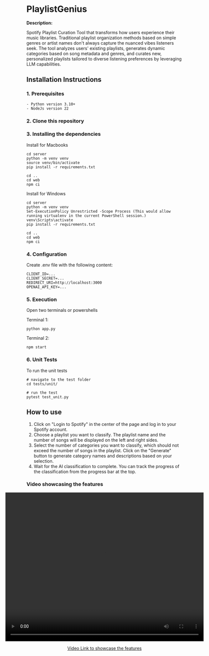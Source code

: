 # PlaylistGenius
**Description:** 

Spotify Playlist Curation Tool that transforms how users experience their music libraries. 
Traditional playlist organization methods based on simple genres or artist names don't always capture the nuanced vibes listeners seek.
The tool analyzes users' existing playlists, generates dynamic categories based on song metadata and genres, and curates new, personalized playlists tailored to diverse listening preferences by leveraging LLM capabilities.


## Installation Instructions

### 1. **Prerequisites**
    - Python version 3.10+
    - NodeJs version 22

### 2. **Clone this repository**

### 3. **Installing the dependencies**

Install for Macbooks 
```
cd server
python -m venv venv
source venv/bin/activate
pip install -r requirements.txt

cd ..
cd web
npm ci

```
Install for Windows 

```
cd server
python -m venv venv
Set-ExecutionPolicy Unrestricted -Scope Process (This would allow running virtualenv in the current PowerShell session.)
venv\Scripts\activate
pip install -r requirements.txt

cd ..
cd web
npm ci
```
### 4. **Configuration**

Create .env file with the following content:
```
CLIENT_ID=...
CLIENT_SECRET=...
REDIRECT_URI=http://localhost:3000
OPENAI_API_KEY=...
```

### 5. **Execution**

Open two terminals or powershells

Terminal 1:
```
python app.py
```
Terminal 2:
```
npm start
```


### 6. **Unit Tests**

To run the unit tests 
```
# navigate to the test folder 
cd tests/unit/

# run the test 
pytest test_unit.py
```


## How to use

1. Click on "Login to Spotify" in the center of the page and log in to your Spotify account.
2. Choose a playlist you want to classify. The playlist name and the number of songs will be displayed on the left and right sides.
3. Select the number of categories you want to classify, which should not exceed the number of songs in the playlist. Click on the "Generate" button to generate category names and descriptions based on your selection.
4. Wait for the AI classification to complete. You can track the progress of the classification from the progress bar at the top.

### Video showcasing the features 
<div style="display: flex; justify-content: center;">
  <video width="640" height="480" controls>
    <source src="./docs/demo_vid.webm" type="video/webm">
  </video>
</div>


<p align="center">
  <a href="https://drive.google.com/file/d/1BGU3JGHngOQEYC0OuHm_bt39WNVBJJpK/view?usp=sharing">Video Link to showcase the features</a>
</p>
